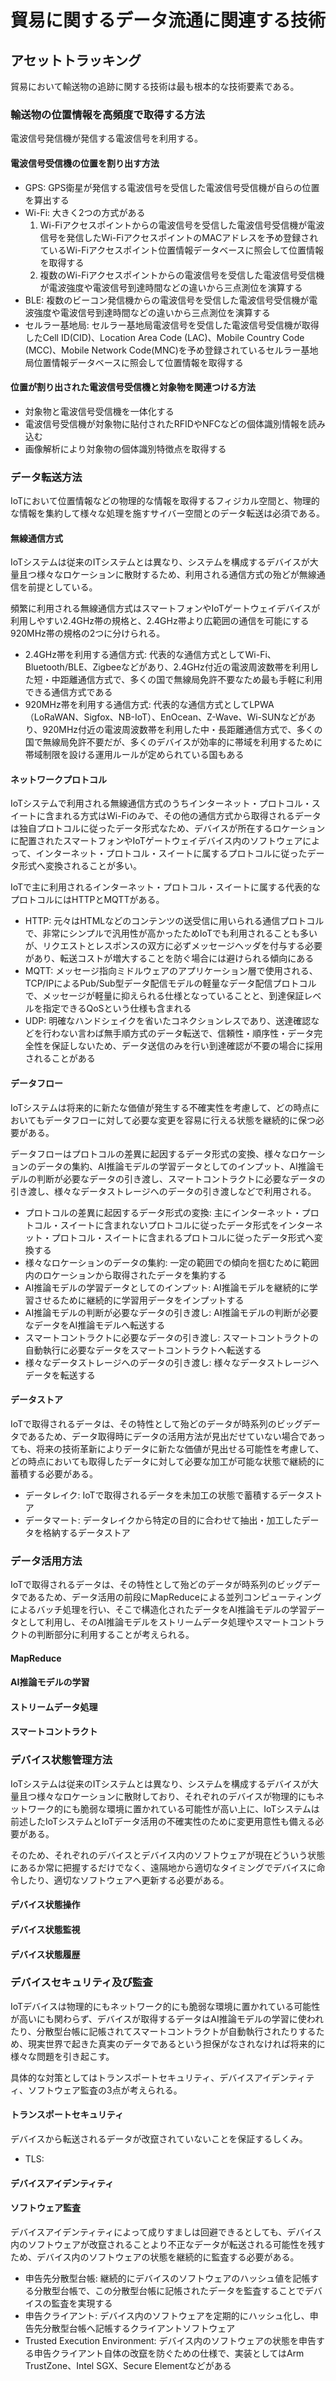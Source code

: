 # 貿易に関するデータ流通に関連する技術

## アセットトラッキング

貿易において輸送物の追跡に関する技術は最も根本的な技術要素である。

### 輸送物の位置情報を高頻度で取得する方法

電波信号発信機が発信する電波信号を利用する。

#### 電波信号受信機の位置を割り出す方法

* GPS:  GPS衛星が発信する電波信号を受信した電波信号受信機が自らの位置を算出する
* Wi-Fi: 大きく2つの方式がある
    1. Wi-Fiアクセスポイントからの電波信号を受信した電波信号受信機が電波信号を発信したWi-FiアクセスポイントのMACアドレスを予め登録されているWi-Fiアクセスポイント位置情報データベースに照会して位置情報を取得する
    1. 複数のWi-Fiアクセスポイントからの電波信号を受信した電波信号受信機が電波強度や電波信号到達時間などの違いから三点測位を演算する
* BLE: 複数のビーコン発信機からの電波信号を受信した電波信号受信機が電波強度や電波信号到達時間などの違いから三点測位を演算する
* セルラー基地局: セルラー基地局電波信号を受信した電波信号受信機が取得したCell ID(CID)、Location Area Code (LAC)、Mobile Country Code (MCC)、Mobile Network Code(MNC)を予め登録されているセルラー基地局位置情報データベースに照会して位置情報を取得する

#### 位置が割り出された電波信号受信機と対象物を関連つける方法

* 対象物と電波信号受信機を一体化する
* 電波信号受信機が対象物に貼付されたRFIDやNFCなどの個体識別情報を読み込む
* 画像解析により対象物の個体識別特徴点を取得する

### データ転送方法

IoTにおいて位置情報などの物理的な情報を取得するフィジカル空間と、物理的な情報を集約して様々な処理を施すサイバー空間とのデータ転送は必須である。

#### 無線通信方式

IoTシステムは従来のITシステムとは異なり、システムを構成するデバイスが大量且つ様々なロケーションに散財するため、利用される通信方式の殆どが無線通信を前提としている。

頻繁に利用される無線通信方式はスマートフォンやIoTゲートウェイデバイスが利用しやすい2.4GHz帯の規格と、2.4GHz帯より広範囲の通信を可能にする920MHz帯の規格の2つに分けられる。

* 2.4GHz帯を利用する通信方式: 代表的な通信方式としてWi-Fi、Bluetooth/BLE、Zigbeeなどがあり、2.4GHz付近の電波周波数帯を利用した短・中距離通信方式で、多くの国で無線局免許不要なため最も手軽に利用できる通信方式である
* 920MHz帯を利用する通信方式: 代表的な通信方式としてLPWA（LoRaWAN、Sigfox、NB-IoT）、EnOcean、Z-Wave、Wi-SUNなどがあり、920MHz付近の電波周波数帯を利用した中・長距離通信方式で、多くの国で無線局免許不要だが、多くのデバイスが効率的に帯域を利用するために帯域制限を設ける運用ルールが定められている国もある

#### ネットワークプロトコル

IoTシステムで利用される無線通信方式のうちインターネット・プロトコル・スイートに含まれる方式はWi-Fiのみで、その他の通信方式から取得されるデータは独自プロトコルに従ったデータ形式なため、デバイスが所在するロケーションに配置されたスマートフォンやIoTゲートウェイデバイス内のソフトウェアによって、インターネット・プロトコル・スイートに属するプロトコルに従ったデータ形式へ変換されることが多い。

IoTで主に利用されるインターネット・プロトコル・スイートに属する代表的なプロトコルにはHTTPとMQTTがある。

* HTTP: 元々はHTMLなどのコンテンツの送受信に用いられる通信プロトコルで、非常にシンプルで汎用性が高かったためIoTでも利用されることも多いが、リクエストとレスポンスの双方に必ずメッセージヘッダを付与する必要があり、転送コストが増大することを防ぐ場合には避けられる傾向にある
* MQTT: メッセージ指向ミドルウェアのアプリケーション層で使用される、TCP/IPによるPub/Sub型データ配信モデルの軽量なデータ配信プロトコルで、メッセージが軽量に抑えられる仕様となっていることと、到達保証レベルを指定できるQoSという仕様も含まれる
* UDP: 明確なハンドシェイクを省いたコネクションレスであり、送達確認などを行わない言わば無手順方式のデータ転送で、信頼性・順序性・データ完全性を保証しないため、データ送信のみを行い到達確認が不要の場合に採用されることがある

#### データフロー

IoTシステムは将来的に新たな価値が発生する不確実性を考慮して、どの時点においてもデータフローに対して必要な変更を容易に行える状態を継続的に保つ必要がある。

データフローはプロトコルの差異に起因するデータ形式の変換、様々なロケーションのデータの集約、AI推論モデルの学習データとしてのインプット、AI推論モデルの判断が必要なデータの引き渡し、スマートコントラクトに必要なデータの引き渡し、様々なデータストレージへのデータの引き渡しなどで利用される。

* プロトコルの差異に起因するデータ形式の変換: 主にインターネット・プロトコル・スイートに含まれないプロトコルに従ったデータ形式をインターネット・プロトコル・スイートに含まれるプロトコルに従ったデータ形式へ変換する
* 様々なロケーションのデータの集約: 一定の範囲での傾向を掴むために範囲内のロケーションから取得されたデータを集約する
* AI推論モデルの学習データとしてのインプット: AI推論モデルを継続的に学習させるために継続的に学習用データをインプットする
* AI推論モデルの判断が必要なデータの引き渡し: AI推論モデルの判断が必要なデータをAI推論モデルへ転送する
* スマートコントラクトに必要なデータの引き渡し: スマートコントラクトの自動執行に必要なデータをスマートコントラクトへ転送する
* 様々なデータストレージへのデータの引き渡し: 様々なデータストレージへデータを転送する

#### データストア

IoTで取得されるデータは、その特性として殆どのデータが時系列のビッグデータであるため、データ取得時にデータの活用方法が見出だせていない場合であっても、将来の技術革新によりデータに新たな価値が見出せる可能性を考慮して、どの時点においても取得したデータに対して必要な加工が可能な状態で継続的に蓄積する必要がある。

* データレイク: IoTで取得されるデータを未加工の状態で蓄積するデータストア
* データマート: データレイクから特定の目的に合わせて抽出・加工したデータを格納するデータストア

### データ活用方法

IoTで取得されるデータは、その特性として殆どのデータが時系列のビッグデータであるため、データ活用の前段にMapReduceによる並列コンピューティングによるバッチ処理を行い、そこで構造化されたデータをAI推論モデルの学習データとして利用し、そのAI推論モデルをストリームデータ処理やスマートコントラクトの判断部分に利用することが考えられる。

#### MapReduce

#### AI推論モデルの学習

#### ストリームデータ処理

#### スマートコントラクト

### デバイス状態管理方法

IoTシステムは従来のITシステムとは異なり、システムを構成するデバイスが大量且つ様々なロケーションに散財しており、それぞれのデバイスが物理的にもネットワーク的にも脆弱な環境に置かれている可能性が高い上に、IoTシステムは前述したIoTシステムとIoTデータ活用の不確実性のために変更用意性も備える必要がある。

そのため、それぞれのデバイスとデバイス内のソフトウェアが現在どういう状態にあるか常に把握するだけでなく、遠隔地から適切なタイミングでデバイスに命令したり、適切なソフトウェアへ更新する必要がある。

#### デバイス状態操作

#### デバイス状態監視

#### デバイス状態履歴

### デバイスセキュリティ及び監査

IoTデバイスは物理的にもネットワーク的にも脆弱な環境に置かれている可能性が高いにも関わらず、デバイスが取得するデータはAI推論モデルの学習に使われたり、分散型台帳に記帳されてスマートコントラクトが自動執行されたりするため、現実世界で起きた真実のデータであるという担保がなされなければ将来的に様々な問題を引き起こす。

具体的な対策としてはトランスポートセキュリティ、デバイスアイデンティティ、ソフトウェア監査の3点が考えられる。

#### トランスポートセキュリティ

デバイスから転送されるデータが改竄されていないことを保証するしくみ。

* TLS: 

#### デバイスアイデンティティ

#### ソフトウェア監査

デバイスアイデンティティによって成りすましは回避できるとしても、デバイス内のソフトウェアが改竄されることより不正なデータが転送される可能性を残すため、デバイス内のソフトウェアの状態を継続的に監査する必要がある。

* 申告先分散型台帳: 継続的にデバイスのソフトウェアのハッシュ値を記帳する分散型台帳で、この分散型台帳に記帳されたデータを監査することでデバイスの監査を実現する
* 申告クライアント: デバイス内のソフトウェアを定期的にハッシュ化し、申告先分散型台帳へ記帳するクライアントソフトウェア
* Trusted Execution Environment: デバイス内のソフトウェアの状態を申告する申告クライアント自体の改竄を防ぐための仕様で、実装としてはArm TrustZone、Intel SGX、Secure Elementなどがある
